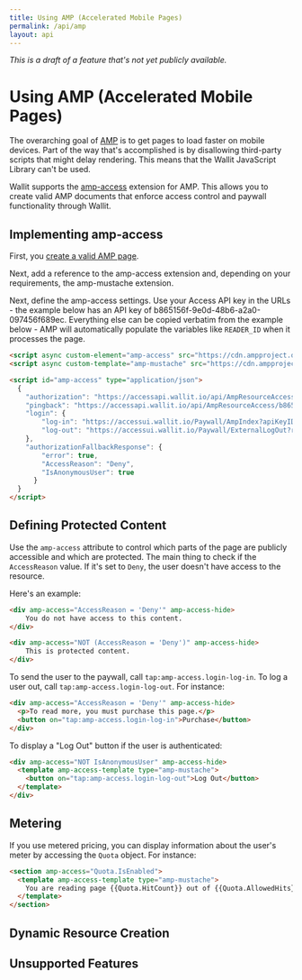 ```yaml
---
title: Using AMP (Accelerated Mobile Pages)
permalink: /api/amp
layout: api
---
```


_This is a draft of a feature that's not yet publicly available._

# Using AMP (Accelerated Mobile Pages)

The overarching goal of [AMP](https://www.ampproject.org) is to get pages to load faster on mobile devices. Part of the way that's accomplished is by disallowing third-party scripts that might delay rendering. This means that the Wallit JavaScript Library can't be used.

Wallit supports the [amp-access](https://www.ampproject.org/docs/reference/components/amp-access) extension for AMP. This allows you to create valid AMP documents that enforce access control and paywall functionality through Wallit.

## Implementing amp-access

First, you [create a valid AMP page](https://www.ampproject.org/docs/get_started/create.html).

Next, add a reference to the amp-access extension and, depending on your requirements, the amp-mustache extension.

Next, define the amp-access settings. Use your Access API key in the URLs - the example below has an API key of b865156f-9e0d-48b6-a2a0-097456f689ec. Everything else can be copied verbatim from the example below - AMP will automatically populate the variables like `READER_ID` when it processes the page.

```html
<script async custom-element="amp-access" src="https://cdn.ampproject.org/v0/amp-access-0.1.js"></script>
<script async custom-template="amp-mustache" src="https://cdn.ampproject.org/v0/amp-mustache-0.1.js"></script>

<script id="amp-access" type="application/json">
  {
	"authorization": "https://accessapi.wallit.io/api/AmpResourceAccess/b865156f-9e0d-48b6-a2a0-097456f689ec/Authorization?readerID=READER_ID&resourceURL=CANONICAL_URL&random=RANDOM",
	"pingback": "https://accessapi.wallit.io/api/AmpResourceAccess/b865156f-9e0d-48b6-a2a0-097456f689ec/Pingback?readerID=READER_ID&resourceURL=CANONICAL_URL&random=RANDOM",
	"login": {
		"log-in": "https://accessui.wallit.io/Paywall/AmpIndex?apiKeyID=b865156f-9e0d-48b6-a2a0-097456f689ec&readerID=READER_ID&resourceURL=CANONICAL_URL&referrerURL=DOCUMENT_REFERRER&returnURL=RETURN_URL",
		"log-out": "https://accessui.wallit.io/Paywall/ExternalLogOut?readerID=READER_ID&returnURL=RETURN_URL"
	},
	"authorizationFallbackResponse": {
		"error": true,
		"AccessReason": "Deny",
		"IsAnonymousUser": true
	  }
  }
</script>
```

## Defining Protected Content

Use the `amp-access` attribute to control which parts of the page are publicly accessible and which are protected. The main thing to check if the `AccessReason` value. If it's set to `Deny`, the user doesn't have access to the resource.

Here's an example:
```html
<div amp-access="AccessReason = 'Deny'" amp-access-hide>
	You do not have access to this content.
</div>

<div amp-access="NOT (AccessReason = 'Deny')" amp-access-hide>
	This is protected content.
</div>
```

To send the user to the paywall, call `tap:amp-access.login-log-in`. To log a user out, call `tap:amp-access.login-log-out`. For instance:

```html
<div amp-access="AccessReason = 'Deny'" amp-access-hide>
  <p>To read more, you must purchase this page.</p>
  <button on="tap:amp-access.login-log-in">Purchase</button>
</div>
```

To display a "Log Out" button if the user is authenticated:

```html
<div amp-access="NOT IsAnonymousUser" amp-access-hide>
  <template amp-access-template type="amp-mustache">
	<button on="tap:amp-access.login-log-out">Log Out</button>
  </template>
</div>
```

## Metering

If you use metered pricing, you can display information about the user's meter by accessing the `Quota` object. For instance:

```html
<section amp-access="Quota.IsEnabled">
  <template amp-access-template type="amp-mustache">
	You are reading page {{Quota.HitCount}} out of {{Quota.AllowedHits}}.
  </template>
</section>
```

## Dynamic Resource Creation

## Unsupported Features



